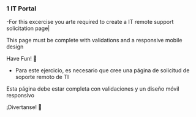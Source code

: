 ### 1 IT Portal

-For this excercise you arte required to create a IT remote support solicitation page|

This page must be complete with validations and a responsive mobile design

Have Fun! 🦾

- Para este ejercicio, es necesario que cree una página de solicitud de soporte remoto de TI

Esta página debe estar completa con validaciones y un diseño móvil responsivo

¡Divertanse! 🦾

